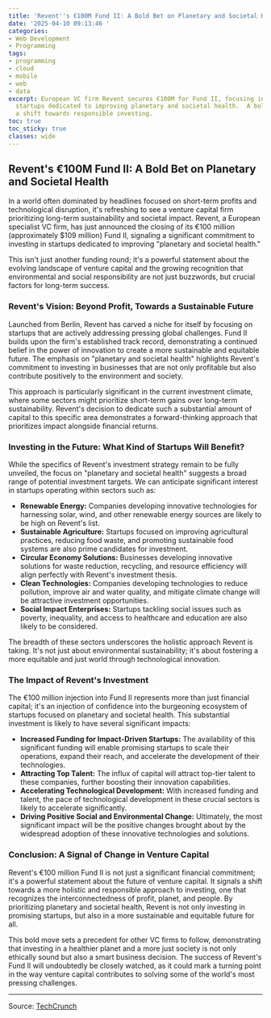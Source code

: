 ```yaml
---
title: 'Revent''s €100M Fund II: A Bold Bet on Planetary and Societal Health'
date: '2025-04-10 09:13:46 '
categories:
- Web Development
- Programming
tags:
- programming
- cloud
- mobile
- web
- data
excerpt: European VC firm Revent secures €100M for Fund II, focusing investments on
  startups dedicated to improving planetary and societal health.  A bold move signaling
  a shift towards responsible investing.
toc: true
toc_sticky: true
classes: wide
---
```


## Revent's €100M Fund II: A Bold Bet on Planetary and Societal Health

In a world often dominated by headlines focused on short-term profits and technological disruption, it's refreshing to see a venture capital firm prioritizing long-term sustainability and societal impact.  Revent, a European specialist VC firm, has just announced the closing of its €100 million (approximately $109 million) Fund II, signaling a significant commitment to investing in startups dedicated to improving "planetary and societal health."

This isn't just another funding round; it's a powerful statement about the evolving landscape of venture capital and the growing recognition that environmental and social responsibility are not just buzzwords, but crucial factors for long-term success.

### Revent's Vision: Beyond Profit, Towards a Sustainable Future

Launched from Berlin, Revent has carved a niche for itself by focusing on startups that are actively addressing pressing global challenges.  Fund II builds upon the firm's established track record, demonstrating a continued belief in the power of innovation to create a more sustainable and equitable future.  The emphasis on "planetary and societal health" highlights Revent's commitment to investing in businesses that are not only profitable but also contribute positively to the environment and society.

This approach is particularly significant in the current investment climate, where some sectors might prioritize short-term gains over long-term sustainability.  Revent's decision to dedicate such a substantial amount of capital to this specific area demonstrates a forward-thinking approach that prioritizes impact alongside financial returns.

### Investing in the Future: What Kind of Startups Will Benefit?

While the specifics of Revent's investment strategy remain to be fully unveiled, the focus on "planetary and societal health" suggests a broad range of potential investment targets.  We can anticipate significant interest in startups operating within sectors such as:

* **Renewable Energy:** Companies developing innovative technologies for harnessing solar, wind, and other renewable energy sources are likely to be high on Revent's list.
* **Sustainable Agriculture:**  Startups focused on improving agricultural practices, reducing food waste, and promoting sustainable food systems are also prime candidates for investment.
* **Circular Economy Solutions:** Businesses developing innovative solutions for waste reduction, recycling, and resource efficiency will align perfectly with Revent's investment thesis.
* **Clean Technologies:** Companies developing technologies to reduce pollution, improve air and water quality, and mitigate climate change will be attractive investment opportunities.
* **Social Impact Enterprises:**  Startups tackling social issues such as poverty, inequality, and access to healthcare and education are also likely to be considered.

The breadth of these sectors underscores the holistic approach Revent is taking.  It's not just about environmental sustainability; it's about fostering a more equitable and just world through technological innovation.

### The Impact of Revent's Investment

The €100 million injection into Fund II represents more than just financial capital; it's an injection of confidence into the burgeoning ecosystem of startups focused on planetary and societal health.  This substantial investment is likely to have several significant impacts:

* **Increased Funding for Impact-Driven Startups:**  The availability of this significant funding will enable promising startups to scale their operations, expand their reach, and accelerate the development of their technologies.
* **Attracting Top Talent:**  The influx of capital will attract top-tier talent to these companies, further boosting their innovation capabilities.
* **Accelerating Technological Development:**  With increased funding and talent, the pace of technological development in these crucial sectors is likely to accelerate significantly.
* **Driving Positive Social and Environmental Change:** Ultimately, the most significant impact will be the positive changes brought about by the widespread adoption of these innovative technologies and solutions.

### Conclusion: A Signal of Change in Venture Capital

Revent's €100 million Fund II is not just a significant financial commitment; it's a powerful statement about the future of venture capital.  It signals a shift towards a more holistic and responsible approach to investing, one that recognizes the interconnectedness of profit, planet, and people.  By prioritizing planetary and societal health, Revent is not only investing in promising startups, but also in a more sustainable and equitable future for all.

This bold move sets a precedent for other VC firms to follow, demonstrating that investing in a healthier planet and a more just society is not only ethically sound but also a smart business decision.  The success of Revent's Fund II will undoubtedly be closely watched, as it could mark a turning point in the way venture capital contributes to solving some of the world's most pressing challenges.

---

Source: [TechCrunch](https://techcrunch.com/2025/04/10/revent-rocks-the-boat-with-a-fresh-100m-to-invest-in-people-and-the-planet/)